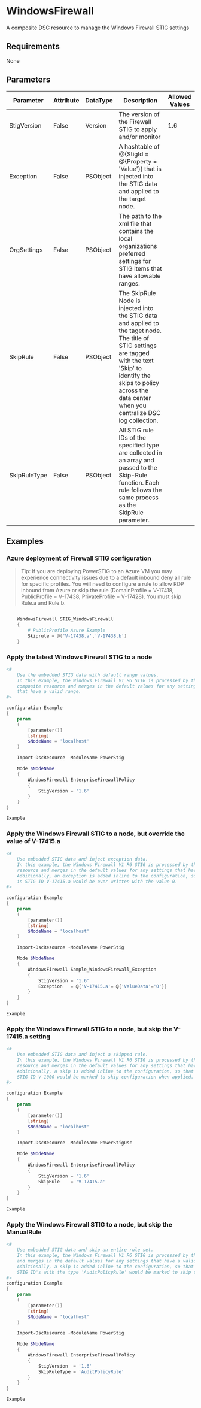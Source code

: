 ﻿# WindowsFirewall

A composite DSC resource to manage the Windows Firewall STIG settings

## Requirements

None

## Parameters

| Parameter | Attribute | DataType | Description | Allowed Values |
| --------- | --------- | -------- | ----------- | -------------- |
| StigVersion | False | Version | The version of the Firewall STIG to apply and/or monitor | 1.6 |
| Exception | False | PSObject | A hashtable of @{StigId = @{Property = 'Value'}} that is injected into the STIG data and applied to the target node. |  |
| OrgSettings | False | PSObject | The path to the xml file that contains the local organizations preferred settings for STIG items that have allowable ranges. |  |
| SkipRule | False | PSObject | The SkipRule Node is injected into the STIG data and applied to the taget node. The title of STIG settings are tagged with the text 'Skip' to identify the skips to policy across the data center when you centralize DSC log collection. |  |
| SkipRuleType | False | PSObject | All STIG rule IDs of the specified type are collected in an array and passed to the Skip-Rule function. Each rule follows the same process as the SkipRule parameter. |  |

## Examples

### Azure deployment of Firewall STIG configuration

> Tip: If you are deploying PowerSTIG to an Azure VM you may experience connectivity issues due to a default inbound deny all rule for specific profiles. You will need to configure a rule to allow RDP inbound from Azure or skip the rule (DomainProfile = V-17418, PublicProfile =  V-17438, PrivateProfile = V-17428). You must skip Rule.a and Rule.b. 

```PowerShell

    WindowsFirewall STIG_WindowsFirewall
    {
        # PublicProfile Azure Example
        Skiprule = @('V-17438.a','V-17438.b')
    }
```

### Apply the latest Windows Firewall STIG to a node

```PowerShell
<#
    Use the embedded STIG data with default range values.
    In this example, the Windows Firewall V1 R6 STIG is processed by the
    composite resource and merges in the default values for any settings
    that have a valid range.
#>

configuration Example
{
    param
    (
        [parameter()]
        [string]
        $NodeName = 'localhost'
    )

    Import-DscResource -ModuleName PowerStig

    Node $NodeName
    {
        WindowsFirewall EnterpriseFirewallPolicy
        {
            StigVersion = '1.6'
        }
    }
}

Example
```

### Apply the Windows Firewall STIG to a node, but override the value of V-17415.a

```PowerShell
<#
    Use embedded STIG data and inject exception data.
    In this example, the Windows Firewall V1 R6 STIG is processed by the composite
    resource and merges in the default values for any settings that have a valid range.
    Additionally, an exception is added inline to the configuration, so that the setting
    in STIG ID V-17415.a would be over written with the value 0.
#>

configuration Example
{
    param
    (
        [parameter()]
        [string]
        $NodeName = 'localhost'
    )

    Import-DscResource -ModuleName PowerStig

    Node $NodeName
    {
        WindowsFirewall Sample_WindowsFirewall_Exception
        {
            StigVersion = '1.6'
            Exception   = @{'V-17415.a'= @{'ValueData'='0'}}
        }
    }
}

Example
```

### Apply the Windows Firewall STIG to a node, but skip the V-17415.a setting

```PowerShell
<#
    Use embedded STIG data and inject a skipped rule.
    In this example, the Windows Firewall V1 R6 STIG is processed by the composite
    resource and merges in the default values for any settings that have a valid range.
    Additionally, a skip is added inline to the configuration, so that the setting in
    STIG ID V-1000 would be marked to skip configuration when applied.
#>

configuration Example
{
    param
    (
        [parameter()]
        [string]
        $NodeName = 'localhost'
    )

    Import-DscResource -ModuleName PowerStigDsc

    Node $NodeName
    {
        WindowsFirewall EnterpriseFirewallPolicy
        {
            StigVersion = '1.6'
            SkipRule    = 'V-17415.a'
        }
    }
}

Example
```

### Apply the Windows Firewall STIG to a node, but skip the ManualRule

```PowerShell
<#
    Use embedded STIG data and skip an entire rule set.
    In this example, the Windows Firewall V1 R6 STIG is processed by the composite resource
    and merges in the default values for any settings that have a valid range.
    Additionally, a skip is added inline to the configuration, so that the setting for all
    STIG ID's with the type 'AuditPolicyRule' would be marked to skip configuration when applied.
#>
configuration Example
{
    param
    (
        [parameter()]
        [string]
        $NodeName = 'localhost'
    )

    Import-DscResource -ModuleName PowerStig

    Node $NodeName
    {
        WindowsFirewall EnterpriseFirewallPolicy
        {
            StigVersion  = '1.6'
            SkipRuleType = 'AuditPolicyRule'
        }
    }
}

Example
```
